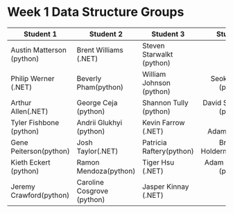 # Week 1 Data Structure Groups

| Student  1       | Student     2      | Student    3       | Student       4    |
| ------------- |------------- |------------- |:-------------:|
| Austin Matterson (python)   | Brent Williams (.NET)|  Steven Starwalkt (python)     |
| Philip Werner (.NET)     | Beverly Pham(python) | William Johnson (python) | Seokwon Kim (python)    | 
| Arthur Allen(.NET)      | George Ceja (python)      | Shannon Tully (python) | David Snowberger (python)    |
| Tyler Fishbone (python)     | Andrii Glukhyi (python) |  Kevin Farrow (.NET)      | Jay Adams(python)      |
| Gene Peiterson(python) | Josh Taylor(.NET)      | Patricia Raftery(python)      | Brandon Holderman(python) |
| Kieth Eckert (python)      | Ramon Mendoza(python)      | Tiger Hsu (.NET) | Adam Grandquist (python)      |
| Jeremy Crawford(python) |  Caroline Cosgrove (python)     |	Jasper Kinnay (.NET)   |
